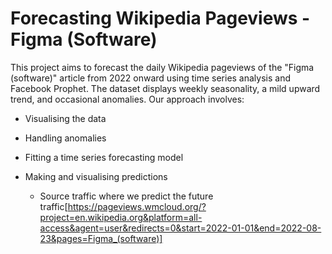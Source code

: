 # Forecasting Wikipedia Pageviews - Figma (Software)

This project aims to forecast the daily Wikipedia pageviews of the "Figma (software)" article from 2022 onward using time series analysis and Facebook Prophet. The dataset displays weekly seasonality, a mild upward trend, and occasional anomalies. Our approach involves:

* Visualising the data
* Handling anomalies
* Fitting a time series forecasting model
* Making and visualising predictions

  * Source traffic where we predict the future traffic[https://pageviews.wmcloud.org/?project=en.wikipedia.org&platform=all-access&agent=user&redirects=0&start=2022-01-01&end=2022-08-23&pages=Figma_(software)]
